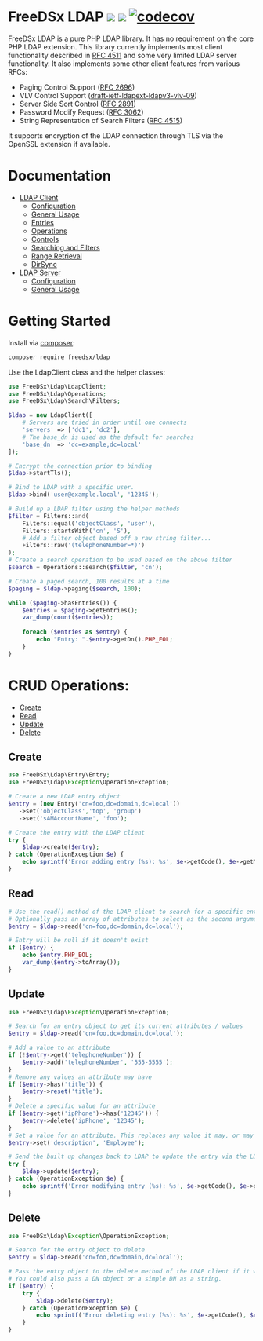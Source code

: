 # FreeDSx LDAP ![](https://github.com/FreeDSx/LDAP/workflows/Analysis/badge.svg) ![](https://github.com/FreeDSx/LDAP/workflows/Build/badge.svg) [![codecov](https://codecov.io/gh/FreeDSx/LDAP/branch/master/graph/badge.svg)](https://codecov.io/gh/FreeDSx/LDAP)
FreeDSx LDAP is a pure PHP LDAP library. It has no requirement on the core PHP LDAP extension. This library currently implements
most client functionality described in [RFC 4511](https://tools.ietf.org/html/rfc4511) and some very limited LDAP server
functionality. It also implements some other client features from various RFCs:

* Paging Control Support ([RFC 2696](https://tools.ietf.org/html/rfc2696))
* VLV Control Support ([draft-ietf-ldapext-ldapv3-vlv-09](https://www.ietf.org/archive/id/draft-ietf-ldapext-ldapv3-vlv-09.txt))
* Server Side Sort Control ([RFC 2891](https://tools.ietf.org/html/rfc2891))
* Password Modify Request ([RFC 3062](https://tools.ietf.org/html/rfc3062))
* String Representation of Search Filters ([RFC 4515](https://tools.ietf.org/search/rfc4515))

It supports encryption of the LDAP connection through TLS via the OpenSSL extension if available.

# Documentation

* [LDAP Client](/docs/Client)
  * [Configuration](/docs/Client/Configuration.md)
  * [General Usage](/docs/Client/General-Usage.md)
  * [Entries](/docs/Client/Entries.md)
  * [Operations](/docs/Client/Operations.md)
  * [Controls](/docs/Client/Controls.md)
  * [Searching and Filters](/docs/Client/Searching-and-Filters.md)
  * [Range Retrieval](/docs/Client/Range-Retrieval.md)
  * [DirSync](/docs/Client/DirSync.md)
* [LDAP Server](/docs/Server)
  * [Configuration](/docs/Server/Configuration.md)
  * [General Usage](/docs/Server/General-Usage.md)

# Getting Started

Install via [composer](https://getcomposer.org/download/):

```bash
composer require freedsx/ldap
```

Use the LdapClient class and the helper classes:

```php
use FreeDSx\Ldap\LdapClient;
use FreeDSx\Ldap\Operations;
use FreeDSx\Ldap\Search\Filters;

$ldap = new LdapClient([
    # Servers are tried in order until one connects
    'servers' => ['dc1', 'dc2'],
    # The base_dn is used as the default for searches
    'base_dn' => 'dc=example,dc=local'
]);

# Encrypt the connection prior to binding
$ldap->startTls();

# Bind to LDAP with a specific user.
$ldap->bind('user@example.local', '12345');

# Build up a LDAP filter using the helper methods
$filter = Filters::and(
    Filters::equal('objectClass', 'user'),
    Filters::startsWith('cn', 'S'),
    # Add a filter object based off a raw string filter...
    Filters::raw('(telephoneNumber=*)')
);
# Create a search operation to be used based on the above filter
$search = Operations::search($filter, 'cn');

# Create a paged search, 100 results at a time
$paging = $ldap->paging($search, 100);

while ($paging->hasEntries()) {
    $entries = $paging->getEntries();
    var_dump(count($entries));
    
    foreach ($entries as $entry) {
        echo "Entry: ".$entry->getDn().PHP_EOL;
    }
}
```

# CRUD Operations:

* [Create](#create)
* [Read](#read)
* [Update](#update)
* [Delete](#delete)

## Create

```php
use FreeDSx\Ldap\Entry\Entry;
use FreeDSx\Ldap\Exception\OperationException;

# Create a new LDAP entry object
$entry = (new Entry('cn=foo,dc=domain,dc=local'))
   ->set('objectClass','top', 'group')
   ->set('sAMAccountName', 'foo');

# Create the entry with the LDAP client
try {
    $ldap->create($entry);
} catch (OperationException $e) {
    echo sprintf('Error adding entry (%s): %s', $e->getCode(), $e->getMessage()).PHP_EOL;
}
```

## Read

```php
# Use the read() method of the LDAP client to search for a specific entry.
# Optionally pass an array of attributes to select as the second argument.
$entry = $ldap->read('cn=foo,dc=domain,dc=local');

# Entry will be null if it doesn't exist
if ($entry) {
    echo $entry.PHP_EOL;
    var_dump($entry->toArray());
}
```

## Update

```php
use FreeDSx\Ldap\Exception\OperationException;

# Search for an entry object to get its current attributes / values
$entry = $ldap->read('cn=foo,dc=domain,dc=local');

# Add a value to an attribute
if (!$entry->get('telephoneNumber')) {
    $entry->add('telephoneNumber', '555-5555');
}
# Remove any values an attribute may have
if ($entry->has('title')) {
    $entry->reset('title');
}
# Delete a specific value for an attribute
if ($entry->get('ipPhone')->has('12345')) {
    $entry->delete('ipPhone', '12345');
}
# Set a value for an attribute. This replaces any value it may, or may not, have.
$entry->set('description', 'Employee');

# Send the built up changes back to LDAP to update the entry via the LDAP client update method.
try {
    $ldap->update($entry);
} catch (OperationException $e) {
    echo sprintf('Error modifying entry (%s): %s', $e->getCode(), $e->getMessage()).PHP_EOL;;
}
```

## Delete

```php
use FreeDSx\Ldap\Exception\OperationException;

# Search for the entry object to delete
$entry = $ldap->read('cn=foo,dc=domain,dc=local');

# Pass the entry object to the delete method of the LDAP client if it was found.
# You could also pass a DN object or a simple DN as a string.
if ($entry) {
    try {
        $ldap->delete($entry);
    } catch (OperationException $e) {
        echo sprintf('Error deleting entry (%s): %s', $e->getCode(), $e->getMessage()).PHP_EOL;;
    }
}
```
